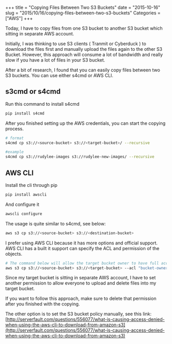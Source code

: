 +++
title = "Copying Files Between Two S3 Buckets"
date = "2015-10-16"
slug = "2015/10/16/copying-files-between-two-s3-buckets"
Categories = ["AWS"]
+++

Today, I have to copy files from one S3 bucket to another S3 bucket which sitting in separate AWS account.

Initially, I was thinking to use S3 clients ( Tranmit or Cyberduck ) to download the files first and manually upload the files again to the other S3 Bucket. However, this approach will consume a lot of bandwidth and really slow if you have a lot of files in your S3 bucket.

After a bit of research, I found that you can easily copy files between two S3 buckets. You can use either s4cmd or AWS CLI.

## s3cmd or s4cmd

Run this command to install s4cmd

```bash
pip install s4cmd
```

After you finished setting up the AWS credentials, you can start the copying process.

```bash
# format
s4cmd cp s3://<source-bucket> s3://<target-bucket>/ --recursive

#example
s4cmd cp s3://rudylee-images s3://rudylee-new-images/ --recursive
```

## AWS CLI

Install the cli through pip

```bash
pip install awscli
```

And configure it

```bash
awscli configure
```

The usage is quite similar to s4cmd, see below:

```bash
aws s3 cp s3://<source-bucket> s3://<destination-bucket>
```

I prefer using AWS CLI because it has more options and official support. AWS CLI has a built it support can specify the ACL and permission of the objects.

```bash
# The command below will allow the target bucket owner to have full access to the object
aws s3 cp s3://<source-bucket> s3://<target-bucket> --acl "bucket-owner-full-control" --recursive
```

Since my target bucket is sitting in separate AWS account, I have to set another permission to allow everyone to upload and delete files into my target bucket.

If you want to follow this approach, make sure to delete that permission after you finished with the copying.

The other option is to set the S3 bucket policy manually, see this link: [http://serverfault.com/questions/556077/what-is-causing-access-denied-when-using-the-aws-cli-to-download-from-amazon-s3](http://serverfault.com/questions/556077/what-is-causing-access-denied-when-using-the-aws-cli-to-download-from-amazon-s3)
